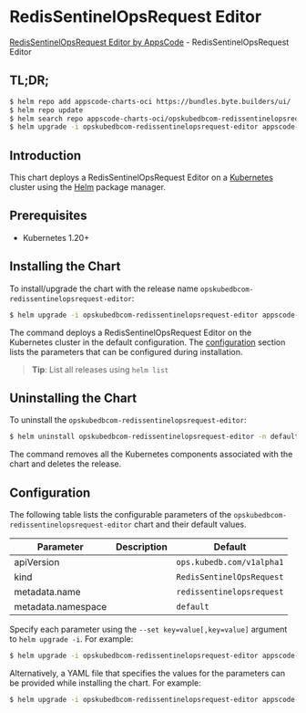 # RedisSentinelOpsRequest Editor

[RedisSentinelOpsRequest Editor by AppsCode](https://appscode.com) - RedisSentinelOpsRequest Editor

## TL;DR;

```bash
$ helm repo add appscode-charts-oci https://bundles.byte.builders/ui/
$ helm repo update
$ helm search repo appscode-charts-oci/opskubedbcom-redissentinelopsrequest-editor --version=v0.14.0
$ helm upgrade -i opskubedbcom-redissentinelopsrequest-editor appscode-charts-oci/opskubedbcom-redissentinelopsrequest-editor -n default --create-namespace --version=v0.14.0
```

## Introduction

This chart deploys a RedisSentinelOpsRequest Editor on a [Kubernetes](http://kubernetes.io) cluster using the [Helm](https://helm.sh) package manager.

## Prerequisites

- Kubernetes 1.20+

## Installing the Chart

To install/upgrade the chart with the release name `opskubedbcom-redissentinelopsrequest-editor`:

```bash
$ helm upgrade -i opskubedbcom-redissentinelopsrequest-editor appscode-charts-oci/opskubedbcom-redissentinelopsrequest-editor -n default --create-namespace --version=v0.14.0
```

The command deploys a RedisSentinelOpsRequest Editor on the Kubernetes cluster in the default configuration. The [configuration](#configuration) section lists the parameters that can be configured during installation.

> **Tip**: List all releases using `helm list`

## Uninstalling the Chart

To uninstall the `opskubedbcom-redissentinelopsrequest-editor`:

```bash
$ helm uninstall opskubedbcom-redissentinelopsrequest-editor -n default
```

The command removes all the Kubernetes components associated with the chart and deletes the release.

## Configuration

The following table lists the configurable parameters of the `opskubedbcom-redissentinelopsrequest-editor` chart and their default values.

|     Parameter      | Description |               Default                |
|--------------------|-------------|--------------------------------------|
| apiVersion         |             | <code>ops.kubedb.com/v1alpha1</code> |
| kind               |             | <code>RedisSentinelOpsRequest</code> |
| metadata.name      |             | <code>redissentinelopsrequest</code> |
| metadata.namespace |             | <code>default</code>                 |


Specify each parameter using the `--set key=value[,key=value]` argument to `helm upgrade -i`. For example:

```bash
$ helm upgrade -i opskubedbcom-redissentinelopsrequest-editor appscode-charts-oci/opskubedbcom-redissentinelopsrequest-editor -n default --create-namespace --version=v0.14.0 --set apiVersion=ops.kubedb.com/v1alpha1
```

Alternatively, a YAML file that specifies the values for the parameters can be provided while
installing the chart. For example:

```bash
$ helm upgrade -i opskubedbcom-redissentinelopsrequest-editor appscode-charts-oci/opskubedbcom-redissentinelopsrequest-editor -n default --create-namespace --version=v0.14.0 --values values.yaml
```
